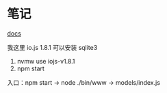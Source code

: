 # 笔记

[docs](http://docs.sequelizejs.com/en/latest/)

我这里 io.js 1.8.1 可以安装 sqlite3

1. nvmw use iojs-v1.8.1
1. npm start

入口：npm start -> node ./bin/www -> models/index.js
